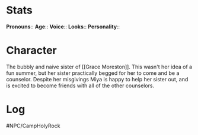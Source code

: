# Stats
**Pronouns**::
**Age**::
**Voice**::
**Looks**::
**Personality**::
# Character
The bubbly and naive sister of [[Grace Moreston]]. This wasn't her idea of a fun summer, but her sister practically begged for her to come and be a counselor. Despite her misgivings Miya is happy to help her sister out, and is excited to become friends with all of the other counselors.

# Log

#NPC/CampHolyRock 